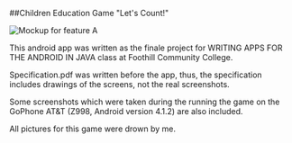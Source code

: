 ##Children Education Game "Let's Count!"

![Mockup for feature A](https://github.com/Katy-katy/ANDROID_APP-Children-Education-Game-Let-s-Count-/blob/master/Screenshot_2015-12-18-10-44-35.png)

This android app was written as the finale project for WRITING APPS FOR THE ANDROID IN JAVA class at Foothill Community College.

Specification.pdf was written before the app, thus, the specification includes drawings of the screens, not the real screenshots. 

Some screenshots which were taken during the running the game on the GoPhone AT&T (Z998, Android version 4.1.2) are also included.

All pictures for this game were drown by me.
